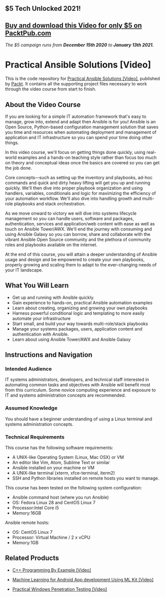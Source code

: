## $5 Tech Unlocked 2021!
[Buy and download this Video for only $5 on PacktPub.com](https://www.packtpub.com/product/practical-ansible-solutions-video/9781788476904)
-----
*The $5 campaign         runs from __December 15th 2020__ to __January 13th 2021.__*

# Practical Ansible Solutions [Video]
This is the code repository for [Practical Ansible Solutions [Video]](https://www.packtpub.com/networking-and-servers/practical-ansible-solutions-video?utm_source=github&utm_medium=repository&utm_campaign=9781788476904), published by [Packt](https://www.packtpub.com/?utm_source=github). It contains all the supporting project files necessary to work through the video course from start to finish.

## About the Video Course
If you are looking for a simple IT automation framework that's easy to manage, grow into, extend and adapt then Ansible is for you! Ansible is an Open Source, Python-based configuration management solution that saves you time and resources when automating deployment and management of application and IT infrastructure so you can spend your time doing other things.

In this video course, we'll focus on getting things done quickly, using real-world examples and a hands-on teaching style rather than focus too much on theory and conceptual ideas once the basics are covered so you can get the job done.

Core concepts—such as setting up the inventory and playbooks, ad-hoc commands and quick and dirty heavy lifting will get you up and running quickly. We'll then dive into proper playbook organization and using handlers, variables, conditionals and logic for maximizing the efficiency of your automation workflow. We'll also dive into handling growth and multi-role playbooks and stack orchestration.

As we move onward to victory we will dive into systems lifecycle management so you can handle users, software and packages, authentication, services and application/web content with ease as well as touch on Ansible Tower/AWX. We'll end the journey with consuming and using Ansible Galaxy so you can borrow, share and collaborate with the vibrant Ansible Open Source community and the plethora of community roles and playbooks available on the internet.

At the end of this course, you will attain a deeper understanding of Ansible usage and design and be empowered to create your own playbooks, properly growing and scaling them to adapt to the ever-changing needs of your IT landscape.

<H2>What You Will Learn</H2>
<DIV class=book-info-will-learn-text>
<UL>
<LI>Get up and running with Ansible quickly. 
<LI>Gain experience to hands-on, practical Ansible automation examples
<LI>Learn about creating, organizing and growing your own playbooks
<LI>Harness powerful conditional logic and templating to more easily automate your infrastructure
<LI>Start small, and build your way towards multi-role/stack playbooks
<LI>Manage your systems packages, users, application content and authentication with Ansible.
<LI>Learn about using Ansible Tower/AWX and Ansible Galaxy</LI></UL></DIV>

## Instructions and Navigation
### Intended Audience
IT systems administrators, developers, and technical staff interested in automating common tasks and objectives with Ansible will benefit most from this curriculum. Some novice computing experience and exposure to IT and systems administration concepts are recommended.

### Assumed Knowledge
You should have a beginner understanding of using a Linux terminal and systems administration concepts.

### Technical Requirements
This course has the following software requirements:

- A UNIX-like Operating System (Linux, Mac OSX) or VM
- An editor like Vim, Atom, Sublime Text or similar
- Ansible installed on your machine or VM
- A UNIX-like terminal (xterm, xfce-terminal, iterm2)
- SSH and Python libraries installed on remote hosts you want to manage.


This course has been tested on the following system configuration:

- Ansible command host (where you run Ansible)
- OS: Fedora Linux 28 and CentOS Linux 7
- Processor:Intel Core i5
- Memory:16GB

Ansible remote hosts:
- OS: CentOS Linux 7
- Processor: Virtual Machine / 2 x vCPU
- Memory:1GB


## Related Products
* [C++ Programming By Example [Video]](https://www.packtpub.com/application-development/c-programming-example-video?utm_source=github&utm_medium=repository&utm_campaign=9781788395595)

* [Machine Learning for Android App development Using ML Kit [Video]](https://www.packtpub.com/application-development/machine-learning-android-app-development-using-ml-kit-video?utm_source=github&utm_medium=repository&utm_campaign=9781789539875)

* [Practical Windows Penetration Testing [Video]](https://www.packtpub.com/networking-and-servers/practical-windows-penetration-testing-video?utm_source=github&utm_medium=repository&utm_campaign=9781788396653)

